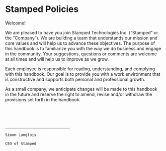 # Stamped Policies

Welcome!

We are pleased to have you join Stamped Technologies Inc. (“Stamped” or the “Company”). We are building a team that understands our mission and core values and will help us to advance these objectives. The purpose of this handbook is to familiarize you with the way we do business and engage in the community. Your suggestions, questions or comments are welcome at all times and will help us to improve as we grow.

Each employee is responsible for reading, understanding, and complying with this handbook.  Our goal is to provide you with a work environment that is constructive and supports both personal and professional growth.  

As a small company, we anticipate changes will be made to this handbook in the future and reserve the right to amend, revise and/or withdraw the provisions set forth in the handbook.   

```




_____________________________

Simon Langlois

CEO of Stamped
```
